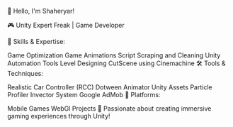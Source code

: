 👋 Hello, I'm Shaheryar!

🎮 Unity Expert Freak | Game Developer

🔧 Skills & Expertise:

Game Optimization
Game Animations
Script Scraping and Cleaning
Unity Automation Tools
Level Designing
CutScene using Cinemachine
🛠️ Tools & Techniques:

Realistic Car Controller (RCC)
Dotween Animator
Unity Assets Particle
Profiler
Invector System
Google AdMob
📱 Platforms:

Mobile Games
WebGl Projects
🚀 Passionate about creating immersive gaming experiences through Unity!
